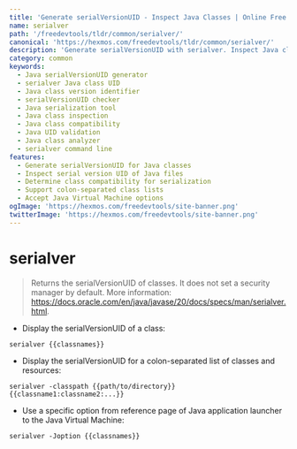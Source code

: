 ```yaml
---
title: 'Generate serialVersionUID - Inspect Java Classes | Online Free DevTools by Hexmos'
name: serialver
path: '/freedevtools/tldr/common/serialver/'
canonical: 'https://hexmos.com/freedevtools/tldr/common/serialver/'
description: 'Generate serialVersionUID with serialver. Inspect Java classes to determine their serial version UID. Free online tool, no registration required.'
category: common
keywords:
  - Java serialVersionUID generator
  - serialver Java class UID
  - Java class version identifier
  - serialVersionUID checker
  - Java serialization tool
  - Java class inspection
  - Java class compatibility
  - Java UID validation
  - Java class analyzer
  - serialver command line
features:
  - Generate serialVersionUID for Java classes
  - Inspect serial version UID of Java files
  - Determine class compatibility for serialization
  - Support colon-separated class lists
  - Accept Java Virtual Machine options
ogImage: 'https://hexmos.com/freedevtools/site-banner.png'
twitterImage: 'https://hexmos.com/freedevtools/site-banner.png'
---
```


# serialver

> Returns the serialVersionUID of classes.
> It does not set a security manager by default.
> More information: <https://docs.oracle.com/en/java/javase/20/docs/specs/man/serialver.html>.

- Display the serialVersionUID of a class:

`serialver {{classnames}}`

- Display the serialVersionUID for a colon-separated list of classes and resources:

`serialver -classpath {{path/to/directory}} {{classname1:classname2:...}}`

- Use a specific option from reference page of Java application launcher to the Java Virtual Machine:

`serialver -Joption {{classnames}}`
